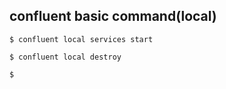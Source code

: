 ## confluent basic command(local)

    $ confluent local services start

    $ confluent local destroy

    $